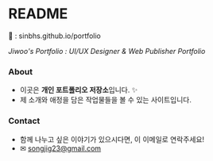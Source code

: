 # README
&#128279; : sinbhs.github.io/portfolio

*Jiwoo's Portfolio : UI/UX Designer & Web Publisher Portfolio*

### About
- 이곳은 **개인 포트폴리오 저장소**입니다. &#10024;
- 제 소개와 애정을 담은 작업물들을 볼 수 있는 사이트입니다.


### Contact
- 함께 나누고 싶은 이야기가 있으시다면, 이 이메일로 연락주세요!
- &#9993; songjig23@gmail.com
